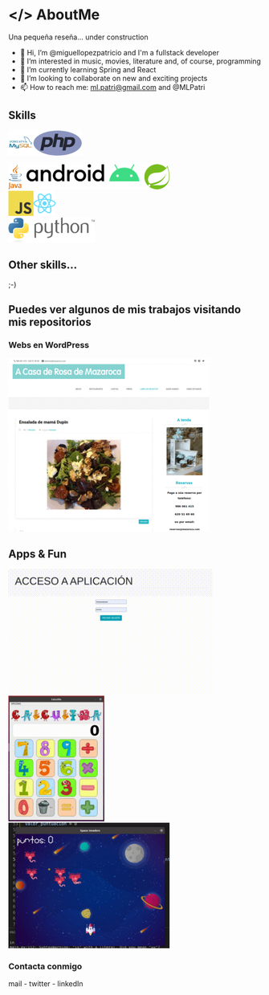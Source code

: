 # </> AboutMe
Una pequeña reseña... under construction

- 👋 Hi, I’m @miguellopezpatricio and I'm a fullstack developer
- 👀 I’m interested in music, movies, literature and, of course, programming
- 🌱 I’m currently learning Spring and React
- 💞️ I’m looking to collaborate on new and exciting projects
- 📫 How to reach me: ml.patri@gmail.com and @MLPatri

<!---
miguellopezpatricio/miguellopezpatricio is a ✨ special ✨ repository because its `README.md` (this file) appears on your GitHub profile.
You can click the Preview link to take a look at your changes.
--->

## Skills

<img src="/images/logo-mysql.svg" alt="logo mysql" height="50"/><img src="/images/logo-php.svg" alt="logo php" height="50"/>
<br>


<img src="/images/logo-java.svg" alt="logo java" height="50"/><img src="/images/logo-android.svg" alt="logo android" height="50"/><img src="/images/logo-spring.svg" alt="logo spring" height="50"/>
<br>
<img src="/images/logo-javascript.svg" alt="logo js" height="50"/><img src="/images/logo-react.svg" alt="logo react" height="50"/>
<br>
<img src="/images/logo-python.svg" alt="logo python" height="50"/>


## Other skills...
;-)


## Puedes ver algunos de mis trabajos visitando mis repositorios

### Webs en WordPress
![Webs en WP](/images/webs.gif)

## Apps & Fun
<img src="/images/comuniapp.gif" alt="ComuniApp" height="250"/>   <img src="/images/calculinha.gif" alt="calculadora en python" height="250"/>   <img src="/images/spaceinvaders.gif" alt="Space Invaders in python" height="250"/>


### Contacta conmigo
mail - twitter - linkedIn